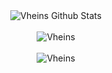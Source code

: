 <div align="center">
  <img src="https://github-readme-stats.vercel.app/api?username=vheins&count_private=true&show_icons=true&theme=dracula" alt="Vheins Github Stats">
</div>

<br/>

<div align="center">
  <img src="https://github-readme-stats.vercel.app/api/top-langs/?username=Vheins&count_private=truetheme=blue-green" alt="Vheins" />
</div>

<br>

<div align="center">
  <img align="center" src="https://github-readme-streak-stats.herokuapp.com/?user=Vheins&" alt="Vheins" />
</div>

<br>
